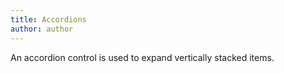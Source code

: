 ```yaml
---
title: Accordions
author: author
---
```


An accordion control is used to expand vertically stacked items.
